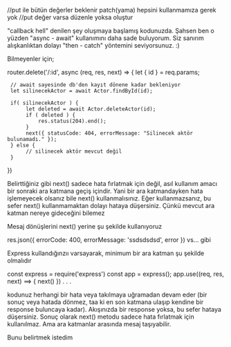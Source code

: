 //put ile bütün değerler beklenir patch(yama) hepsini kullanmamıza gerek yok
//put değer varsa düzenle yoksa oluştur

"callback hell" denilen şey oluşmaya başlamış kodunuzda. Şahsen ben o yüzden "async - await" kullanımını daha sade buluyorum. Siz sanırım alışkanlıktan dolayı "then - catch" yöntemini seviyorsunuz. :)

Bilmeyenler için;

router.delete('/:id', async (req, res, next) => {
     let { id } = req.params;

     // await sayesinde db'den kayıt dönene kadar bekleniyor
     let silinecekActor = await Actor.findById(id);

     if( silinecekActor ) {
          let deleted = await Actor.deleteActor(id);
          if ( deleted ) {
              res.status(204).end();
          }
          next({ statusCode: 404, errorMessage: "Silinecek aktör bulunamadı." });
     } else {
          // silinecek aktör mevcut değil
     }
})


Belirttiğiniz gibi next() sadece hata fırlatmak için değil, asıl kullanım amacı bir sonraki ara katmana geçiş içindir. Yani bir ara katmandayken hata işlemeyecek olsanız bile next() kullanmalısınız. Eğer kullanmazsanız, bu sefer next() kullanmamaktan dolayı hataya düşersiniz. Çünkü mevcut ara katman nereye gideceğini bilemez

Mesaj dönüşlerini next() yerine şu şekilde kullanıyoruz

res.json({
  errorCode: 400,
  errorMessage: 'ssdsdsdsd',
  error
})
vs... gibi

Express kullandığınzıı varsayarak, minimum bir ara katman şu şekilde olmalıdır

const express = require('express')
const app = express();
app.use((req, res, next) ==> {
next()
})
.
.
.

kodunuz herhangi bir hata veya takılmaya uğramadan devam eder (bir sonuç veya hatada dönmez, taa ki en son katmana ulaşıp kendine bir response buluncaya kadar). Akışınızda bir response yoksa, bu sefer hataya düşersiniz.
Sonuç olarak next() metodu sadece hata fırlatmak için kullanılmaz. Ama ara katmanlar arasında mesaj taşıyabilir. 

Bunu belirtmek istedim